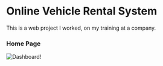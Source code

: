 # Online Vehicle Rental System

This is a web project I worked, on my training at a company.

### Home Page
![Dashboard!](https://github.com/RajdeepDey010/online-vehilcle-rental-system-cts/blob/main/img/home_pg.jpg)